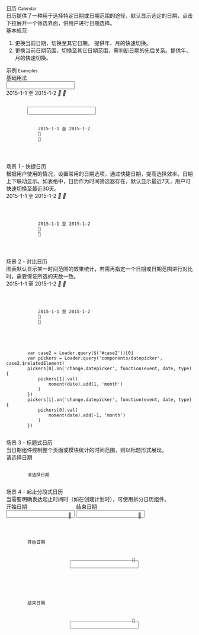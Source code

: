 <div class="mb40">
    <div class="fontsize-20">日历 <small>Calendar</small></div>
    <div class="color-999 mt4">日历提供了一种用于选择特定日期或日期范围的途径，默认显示选定的日期，点击下拉展开一个筛选界面，供用户进行日期选择。</div>
</div>

<div class="usage mb40">
    <div>基本规范</div>
    <ol>
        <li>更换当前日期，切换至其它日期。 提供年、月的快速切换。</li>
        <li>更换当前日期范围，切换至其它日期范围，需判断日期的先后关系。提供年、月的快速切换。</li>
    </ol>
</div>

<div class="fontsize-16 mb10">示例 <small>Examples</small></div>

<div class="example">
    <div class="content">
        <div class="content-header">
            <div>基础用法</div>
            <div class="color-999 mt6 hide"></div>
        </div>
        <div class="content-body">
            <input bx-name="components/datepickerwrapper" type="text" class="w100 mr40">
            <div bx-name="components/datepickerwrapper" 
                data-dates="['2015-1-1', '2015-1-2']" 
                data-shortcuts="false" 
                class="datepickerwrapper-trigger">
                <span data-index="0">2015-1-1</span> 至 <span data-index="1">2015-1-2</span>
                <i class="brixfont pull-right ml5 down">&#xe623;</i>
                <i class="brixfont pull-right ml5 up">&#xe62e;</i>
            </div>
        </div>
    </div>
    <pre class="example-pre"><code class="hljs html">
        <input bx-name="components/datepickerwrapper" type="text" class="w100 mr40">
        <div bx-name="components/datepickerwrapper" 
            data-dates="['2015-1-1', '2015-1-2']" 
            data-shortcuts="false" 
            class="datepickerwrapper-trigger">
            <span data-index="0">2015-1-1</span> 至 <span data-index="1">2015-1-2</span>
            <i class="brixfont pull-right ml5 down">&#xe623;</i>
            <i class="brixfont pull-right ml5 up">&#xe62e;</i>
        </div>
    </code></pre>
</div>


<div class="example">
    <div class="content">
        <div class="content-header">
            <div>场景 1 - 快捷日历</div>
            <div class="color-999 mt6">根据用户使用的情况，设置常用的日期选项，通过快捷日期，提高选择效率。日期上下联动显示。如表格中，日历作为时间筛选器存在，默认显示最近7天，用户可快速切换至最近30天。</div>
        </div>
        <div class="content-body">
            <div bx-name="components/datepickerwrapper" 
                data-dates="['2015-1-1', '2015-1-2']" 
                class="datepickerwrapper-trigger">
                <span data-index="0">2015-1-1</span> 至 <span data-index="1">2015-1-2</span>
                <i class="brixfont pull-right ml5 down">&#xe623;</i>
                <i class="brixfont pull-right ml5 up">&#xe62e;</i>
            </div>
        </div>
    </div>
    <pre class="example-pre"><code class="hljs html">
        <div bx-name="components/datepickerwrapper" 
            data-dates="['2015-1-1', '2015-1-2']" 
            class="datepickerwrapper-trigger">
            <span data-index="0">2015-1-1</span> 至 <span data-index="1">2015-1-2</span>
            <i class="brixfont pull-right ml5 down">&#xe623;</i>
            <i class="brixfont pull-right ml5 up">&#xe62e;</i>
        </div>
    </code></pre>
</div>

<div class="example">
    <div class="content">
        <div class="content-header">
            <div>场景 2 - 对比日历</div>
            <div class="color-999 mt6">图表默认显示某一时间范围的效果统计，若需再指定一个日期或日期范围进行对比时，需要保证所选的天数一致。</div>
        </div>
        <div class="content-body">
            <div id="case2" bx-name="components/datepickerwrapper" 
                data-dates="['2015-1-1', '2015-1-2']" 
                data-shortcuts="false" 
                class="datepickerwrapper-trigger">
                <span data-index="0">2015-1-1</span> 至 <span data-index="1">2015-1-2</span>
                <i class="brixfont pull-right ml5 down">&#xe623;</i>
                <i class="brixfont pull-right ml5 up">&#xe62e;</i>
            </div>
        </div>
    </div>
    <pre class="example-pre"><code class="hljs js">
        <div id="case2" bx-name="components/datepickerwrapper" 
            data-dates="['2015-1-1', '2015-1-2']" 
            data-shortcuts="false" 
            class="datepickerwrapper-trigger">
            <span data-index="0">2015-1-1</span> 至 <span data-index="1">2015-1-2</span>
            <i class="brixfont pull-right ml5 down">&#xe623;</i>
            <i class="brixfont pull-right ml5 up">&#xe62e;</i>
        </div>
    </code></pre>
    <pre class="example-pre"><code class="hljs js">
        var case2 = Loader.query($('#case2'))[0]
        var pickers = Loader.query('components/datepicker', case2.$relatedElement)
        pickers[0].on('change.datepicker', function(event, date, type){
            pickers[1].val(
                moment(date).add(1, 'month')
            )
        })
        pickers[1].on('change.datepicker', function(event, date, type){
            pickers[0].val(
                moment(date).add(-1, 'month')
            )
        })
    </code></pre>
</div>

<div class="example">
    <div class="content">
        <div class="content-header">
            <div>场景 3 - 标题式日历</div>
            <div class="color-999 mt6">当日期组件控制整个页面或模块统计的时间范围，则以标题形式展现。</div>
        </div>
        <div class="content-body">
            <span bx-name="components/datepickerwrapper" class="cursor-pointer fontsize-16">请选择日期</span>
        </div>
    </div>
    <pre class="example-pre"><code class="hljs html">
        <span bx-name="components/datepickerwrapper" class="cursor-pointer fontsize-16">请选择日期</span>
    </code></pre>
</div>

<div class="example">
    <div class="content">
        <div class="content-header">
            <div>场景 4 - 起止分段式日历</div>
            <div class="color-999 mt6">当需要明确表达起止时间时（如在创建计划时），可使用拆分日历组件。</div>
        </div>
        <div class="content-body">
            <div class="mr40" style="display: inline-block;">
                <div class="pl9 mb10 color-999">开始日期</div>
                <div style="position: relative;">
                    <input bx-name="components/datepickerwrapper" type="text" class="form-control">
                    <span class="brixfont color-c" style="position: absolute; right: 9px; top: 6px;">&#xe615;</span>
                </div>
            </div>
            <div style="position: relative; display: inline-block;">
                <div class="pl9 mb10 color-999">结束日期</div>
                <div style="position: relative;">
                    <input bx-name="components/datepickerwrapper" type="text" class="form-control">
                    <span class="brixfont color-c" style="position: absolute; right: 9px; top: 6px;">&#xe615;</span>
                </div>
            </div>
        </div>
    </div>
    <pre class="example-pre"><code class="hljs html">
        <div class="mr40" style="display: inline-block;">
            <div class="pl9 mb10 color-999">开始日期</div>
            <div style="position: relative;">
                <input bx-name="components/datepickerwrapper" type="text" class="form-control">
                <span class="brixfont color-c" style="position: absolute; right: 9px; top: 6px;">&#xe615;</span>
            </div>
        </div>
        <div style="position: relative; display: inline-block;">
            <div class="pl9 mb10 color-999">结束日期</div>
            <div style="position: relative;">
                <input bx-name="components/datepickerwrapper" type="text" class="form-control">
                <span class="brixfont color-c" style="position: absolute; right: 9px; top: 6px;">&#xe615;</span>
            </div>
        </div>
    </code></pre>
</div>

<script type="text/javascript">
    require(['jquery', 'moment', 'brix/loader'], function($, moment, Loader) {
        Loader.boot(function(){
            var case2 = Loader.query($('#case2'))[0]
            var pickers = Loader.query('components/datepicker', case2.$relatedElement)
            pickers[0].on('change.datepicker', function(event, date, type){
                pickers[1].val(
                    moment(date).add(1, 'month')
                )
            })
            pickers[1].on('change.datepicker', function(event, date, type){
                pickers[0].val(
                    moment(date).add(-1, 'month')
                )
            })
        })
    })
</script>